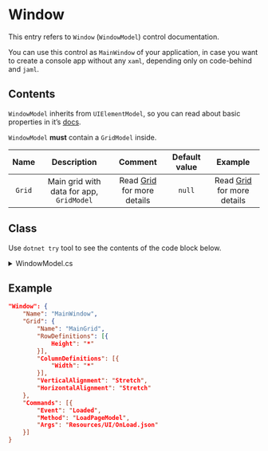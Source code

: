 # Window

This entry refers to `Window` (`WindowModel`) control documentation.

You can use this control as `MainWindow` of your application, in case you want to create a console app without any `xaml`, depending only on code-behind and `jaml`.

## Contents

`WindowModel` inherits from `UIElementModel`, so you can read about basic properties in it’s [docs](UIElement.md).

`WindowModel` **must** contain a `GridModel` inside.

|  Name  |               Description                |                Comment                | Default value |                Example                |
| :----: | :--------------------------------------: | :-----------------------------------: | :-----------: | :-----------------------------------: |
| `Grid` | Main grid with data for app, `GridModel` | Read [Grid](Grid.md) for more details |    `null`     | Read [Grid](Grid.md) for more details |

## Class

Use `dotnet try` tool to see the contents of the code block below.

<details>
  <summary>WindowModel.cs</summary>


``` cs --source-file ../Models/UIElementModels/WindowModel.cs --project ../Jaml.Wpf.csproj

```

</details>

## Example

```json
"Window": {
    "Name": "MainWindow",
    "Grid": {
        "Name": "MainGrid",
        "RowDefinitions": [{
            Height": "*"
        }],
        "ColumnDefinitions": [{
            "Width": "*"
        }],
        "VerticalAlignment": "Stretch",
        "HorizontalAlignment": "Stretch"
    },
    "Commands": [{
        "Event": "Loaded",
        "Method": "LoadPageModel",
        "Args": "Resources/UI/OnLoad.json"
    }]
}
```